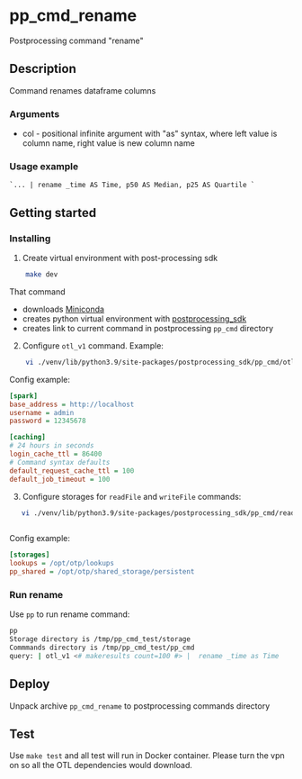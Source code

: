 # pp_cmd_rename
Postprocessing command "rename"
## Description
Command renames dataframe columns

### Arguments
- col - positional infinite argument with "as" syntax, where left value is column name, right value is new column name

### Usage example
```
`... | rename _time AS Time, p50 AS Median, p25 AS Quartile `
```

## Getting started
### Installing
1. Create virtual environment with post-processing sdk
```bash
    make dev
```
That command
- downloads [Miniconda](https://docs.conda.io/en/latest/miniconda.html)
- creates python virtual environment with [postprocessing_sdk](https://github.com/ISGNeuroTeam/postprocessing_sdk)
- creates link to current command in postprocessing `pp_cmd` directory

2. Configure `otl_v1` command. Example:
```bash
    vi ./venv/lib/python3.9/site-packages/postprocessing_sdk/pp_cmd/otl_v1/config.ini
```
Config example:
```ini
[spark]
base_address = http://localhost
username = admin
password = 12345678

[caching]
# 24 hours in seconds
login_cache_ttl = 86400
# Command syntax defaults
default_request_cache_ttl = 100
default_job_timeout = 100
```

3. Configure storages for `readFile` and `writeFile` commands:
```bash
   vi ./venv/lib/python3.9/site-packages/postprocessing_sdk/pp_cmd/readFile/config.ini
   
```
Config example:
```ini
[storages]
lookups = /opt/otp/lookups
pp_shared = /opt/otp/shared_storage/persistent
```

### Run rename
Use `pp` to run rename command:
```bash
pp
Storage directory is /tmp/pp_cmd_test/storage
Commmands directory is /tmp/pp_cmd_test/pp_cmd
query: | otl_v1 <# makeresults count=100 #> |  rename _time as Time
```
## Deploy
 Unpack archive `pp_cmd_rename` to postprocessing commands directory
 ## Test
Use `make test` and all test will run in Docker container. Please turn the vpn on so all the OTL dependencies would download.